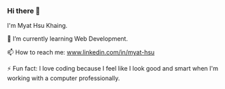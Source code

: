 ### Hi there 👋

I'm Myat Hsu Khaing.
 
 🌱 I’m currently learning Web Development.
 
 📫 How to reach me: www.linkedin.com/in/myat-hsu
 
 ⚡ Fun fact: I love coding because I feel like I look good and smart when I'm working with a computer professionally.
 
